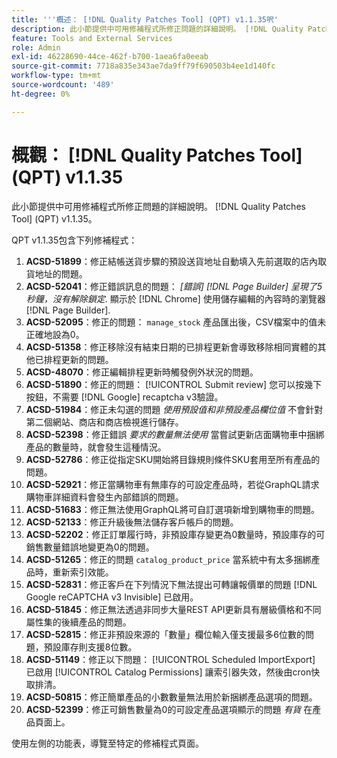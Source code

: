 ```yaml
---
title: '''概述： [!DNL Quality Patches Tool] (QPT) v1.1.35呎'
description: 此小節提供中可用修補程式所修正問題的詳細說明。 [!DNL Quality Patches Tool] (QPT) v1.1.35。
feature: Tools and External Services
role: Admin
exl-id: 46228690-44ce-462f-b700-1aea6fa0eeab
source-git-commit: 7718a835e343ae7da9ff79f690503b4ee1d140fc
workflow-type: tm+mt
source-wordcount: '489'
ht-degree: 0%

---
```


# 概觀： [!DNL Quality Patches Tool] (QPT) v1.1.35

此小節提供中可用修補程式所修正問題的詳細說明。 [!DNL Quality Patches Tool] (QPT) v1.1.35。

QPT v1.1.35包含下列修補程式：

1. **ACSD-51899**：修正結帳送貨步驟的預設送貨地址自動填入先前選取的店內取貨地址的問題。
1. **ACSD-52041**：修正錯誤訊息的問題： *[錯誤] [!DNL Page Builder] 呈現了5秒鐘，沒有解除鎖定*. 顯示於 [!DNL Chrome] 使用儲存編輯的內容時的瀏覽器 [!DNL Page Builder].
1. **ACSD-52095**：修正的問題： `manage_stock` 產品匯出後，CSV檔案中的值未正確地設為0。
1. **ACSD-51358**：修正移除沒有結束日期的已排程更新會導致移除相同實體的其他已排程更新的問題。
1. **ACSD-48070**：修正編輯排程更新時觸發例外狀況的問題。
1. **ACSD-51890**：修正的問題： [!UICONTROL Submit review] 您可以按幾下按鈕，不需要 [!DNL Google] recaptcha v3驗證。
1. **ACSD-51984**：修正未勾選的問題 *使用預設值和非預設產品欄位值* 不會針對第二個網站、商店和商店檢視進行儲存。
1. **ACSD-52398**：修正錯誤 *要求的數量無法使用* 當嘗試更新店面購物車中捆綁產品的數量時，就會發生這種情況。
1. **ACSD-52786**：修正從指定SKU開始將目錄規則條件SKU套用至所有產品的問題。
1. **ACSD-52921**：修正當購物車有無庫存的可設定產品時，若從GraphQL請求購物車詳細資料會發生內部錯誤的問題。
1. **ACSD-51683**：修正無法使用GraphQL將可自訂選項新增到購物車的問題。
1. **ACSD-52133**：修正升級後無法儲存客戶帳戶的問題。
1. **ACSD-52202**：修正訂單履行時，非預設庫存變更為0數量時，預設庫存的可銷售數量錯誤地變更為0的問題。
1. **ACSD-51265**：修正的問題 `catalog_product_price` 當系統中有太多捆綁產品時，重新索引效能。
1. **ACSD-52831**：修正客戶在下列情況下無法提出可轉讓報價單的問題 [!DNL Google reCAPTCHA v3 Invisible] 已啟用。
1. **ACSD-51845**：修正無法透過非同步大量REST API更新具有層級價格和不同屬性集的後續產品的問題。
1. **ACSD-52815**：修正非預設來源的「數量」欄位輸入僅支援最多6位數的問題，預設庫存則支援8位數。
1. **ACSD-51149**：修正以下問題： [!UICONTROL Scheduled ImportExport] 已啟用 [!UICONTROL Catalog Permissions] 讓索引器失效，然後由cron快取排清。
1. **ACSD-50815**：修正簡單產品的小數數量無法用於新捆綁產品選項的問題。
1. **ACSD-52399**：修正可銷售數量為0的可設定產品選項顯示的問題 *有貨* 在產品頁面上。

使用左側的功能表，導覽至特定的修補程式頁面。
